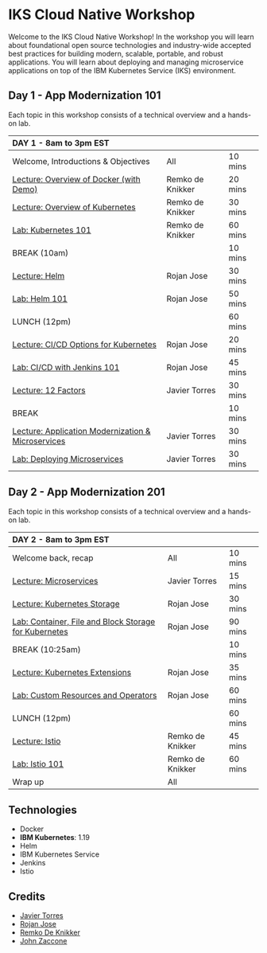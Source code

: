 # IKS Cloud Native Workshop

Welcome to the IKS Cloud Native Workshop! In the workshop you will learn about foundational open source technologies and industry-wide accepted best practices for building modern, scalable, portable, and robust applications. You will learn about deploying and managing microservice applications on top of the IBM Kubernetes Service (IKS) environment.

## Day 1 - App Modernization 101

Each topic in this workshop consists of a technical overview and a hands-on lab.

| DAY 1 - 8am to 3pm EST  |  |  |
| :--- | :--- | :--- |
| Welcome, Introductions & Objectives | All | 10 mins |
| [Lecture: Overview of Docker (with Demo)](presentations/Overview-of-Containers.pdf)  | Remko de Knikker | 20 mins |
| [Lecture: Overview of Kubernetes](presentations/Overview-of-Kubernetes.pdf)  | Remko de Knikker | 30 mins |
| [Lab: Kubernetes 101](generatedContent/kube101/Lab1/README.md) | Remko de Knikker | 60 mins |
| BREAK (10am) | | 10 mins |
| [Lecture: Helm](https://ibm.box.com/s/cluclg99642s5bgi6j2wixr37jg7nw96) | Rojan Jose | 30 mins |
| [Lab: Helm 101](generatedContent/helm101/Lab1/README.md) |  Rojan Jose | 50 mins |
| LUNCH (12pm) | | 60 mins |
| [Lecture: CI/CD Options for Kubernetes](https://ibm.box.com/s/m9m0c3uxp8detksw6ycbsff90wimj1nu) | Rojan Jose | 20 mins |
| [Lab: CI/CD with Jenkins 101](generatedContent/jenkins101/README.md) | Rojan Jose | 45 mins |
| [Lecture: 12 Factors](https://ibm.box.com/s/mhn0ff94xq0lwewfebgruxya44nmhm08) | Javier Torres | 30 mins |
| BREAK | | 10 mins |
| [Lecture: Application Modernization & Microservices](https://ibm.box.com/s/yundw794wuiyhil485s1eua9hfkujz0a) | Javier Torres | 30 mins |
| [Lab: Deploying Microservices](generatedContent/deploy-microservices/README.md) | Javier Torres | 30 mins |

## Day 2 - App Modernization 201

Each topic in this workshop consists of a technical overview and a hands-on lab.

| DAY 2 - 8am to 3pm EST  |  |  |
| :--- | :--- | :--- |
| Welcome back, recap | All | 10 mins |
| [Lecture: Microservices](https://ibm.box.com/s/juwyhpy4yt99ckvigd43140tlx3j53rb) | Javier Torres | 15 mins |
| [Lecture: Kubernetes Storage](https://ibm.box.com/s/c7r9vsfdqtev76p1nqvdvumnoc6cai7m) | Rojan Jose | 30 mins |
| [Lab: Container, File and Block Storage for Kubernetes](generatedContent/kubernetes-storage/README.md) | Rojan Jose | 90 mins |
| BREAK (10:25am) | | 10 mins |
| [Lecture: Kubernetes Extensions](https://ibm.box.com/s/c7r9vsfdqtev76p1nqvdvumnoc6cai7m) | Rojan Jose | 35 mins |
| [Lab: Custom Resources and Operators](generatedContent/kubernetes-operators/README.md) |  Rojan Jose | 60 mins |
| LUNCH (12pm) | | 60 mins |
| [Lecture: Istio](presentations/Overview-of-Istio.pdf) | Remko de Knikker | 45 mins |
| [Lab: Istio 101](generatedContent/istio101/exercise-1/README.md) | Remko de Knikker | 60 mins |
| Wrap up | All | |

## Technologies

* Docker
* **IBM Kubernetes**: 1.19
* Helm
* IBM Kubernetes Service
* Jenkins
* Istio

## Credits

* [Javier Torres](https://github.com/jrtorres)
* [Rojan Jose](https://github.com/rojanjose)
* [Remko De Knikker](https://github.com/remkohdev)
* [John Zaccone](https://github.com/jzaccone)
